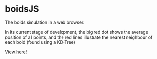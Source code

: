 # boidsJS

The boids simulation in a web browser.

In its current stage of development, the big red dot shows the average position of all points, and the red lines illustrate the nearest neighbour of each boid (found using a KD-Tree)

[View here!](https://jams2.github.io/boidsJS)
